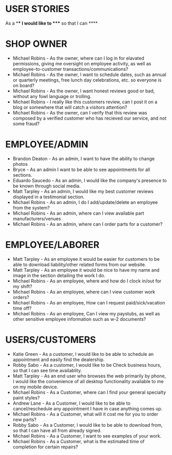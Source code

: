 USER STORIES
==========================
As a \***\* I would like to \*\*\*** so that I can \*\*\*\*

SHOP OWNER
============
- Michael Robins - As the owner, where can I log in for elavated permissions, giving me oversight on employee activity, as well as employee-to-customer transactions/communications?
- Michael Robins - As the owner, I want to schedule dates, such as annual or quarterly meetings, free lunch day celebrations, etc. so everyone is on board?
- Michael Robins - As the owner, I want honest reviews good or bad, without any fowl language or trolling.
- Michael Robins - I really like this customers review, can I post it on a blog or somewhere that will catch a visitors attention?
- Michael Robins - As the owner, can I verify that this review was composed by a verified customer who has recieved our service, and not some fraud?

EMPLOYEE/ADMIN
==========================
- Brandon Deaton - As an admin, I want to have the ability to change photos
- Bryce - As an admin I want to be able to see appointments for all sections.
- Eduardo Saucedo - As an admin, I would like the company's presence to be known through social media.
- Matt Tarpley - As an admin, I would like my best customer reviews displayed in a testimonial section.
- Michael Robins - As an admin, I do I add/update/delete an employee from the system?
- Michael Robins - As an admin, where can I view available part manufacturers/venues
- Michael Robins - As an admin, where can I order parts for a customer?
  
EMPLOYEE/LABORER
==========================
- Matt Tarpley - As an employee it would be easier for customers to be able to download liability/other related forms from our website.
- Matt Tarpley - As an employee it would be nice to have my name and image in the section detailing the work I do.
- Michael Robins - As an employee, where and how do I clock in/out for my shift?
- Michael Robins - As an employee, where can I view customer work orders?
- Michael Robins - As an employee, How can I request paid/sick/vacation time off?
- Michael Robins - As an employee, Can I view my paystubs, as well as other sensitive employee information such as w-2 documents?

  
USERS/CUSTOMERS
=========================
- Katie Green - As a customer, I would like to be able to schedule an appointment and easily find the dealership.
- Robby Sabo - As a customer, I would like to be Check business hours, so that I can see time availablity.
- Matt Tarpley - As an end user who browses the web primarily by phone, I would like the convenience of all desktop functionality available to me on my mobile device.
- Michael Robins - As a Customer, where can I find your general specialty paint styles?
- Andrew Lane  - As a Customer, I would like to be able to cancel/reschedule any appointment I have in case anything comes up.
- Michael Robins - As a Customer, what will it cost me for you to order new parts?
- Robby Sabo - As a Customer, I would like to be able to download from, so that I can have all from already signed.
- Michael Robins - As a Customer, I want to see examples of your work.
- Michael Robins - As a Customer, what is the estimated time of completion for certain repairs?
